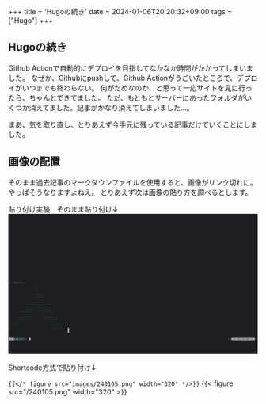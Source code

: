 +++
title = 'Hugoの続き'
date = 2024-01-06T20:20:32+09:00
tags = ["Hugo"]
+++
## Hugoの続き
Github Actionで自動的にデプロイを目指してなかなか時間がかかってしまいました。
なぜか、Githubにpushして、Github Actionがうごいたところで、デプロイがいつまでも終わらない。
何がだめなのか、と思って一応サイトを見に行ったら、ちゃんとできてました。
ただ、もともとサーバーにあったフォルダがいくつか消えてました。記事がかなり消えてしまいました…。

まあ、気を取り直し、とりあえず今手元に残っている記事だけでいくことにしました。

## 画像の配置
そのまま過去記事のマークダウンファイルを使用すると、画像がリンク切れに。やっぱそうなりますよねえ。
とりあえず次は画像の貼り方を調べるとします。

貼り付け実験　そのまま貼り付け↓
![](images/240105.png)

Shortcode方式で貼り付け↓

`{{</* figure src="images/240105.png" width="320" */>}}`
{{< figure src="/240105.png" width="320" >}}

